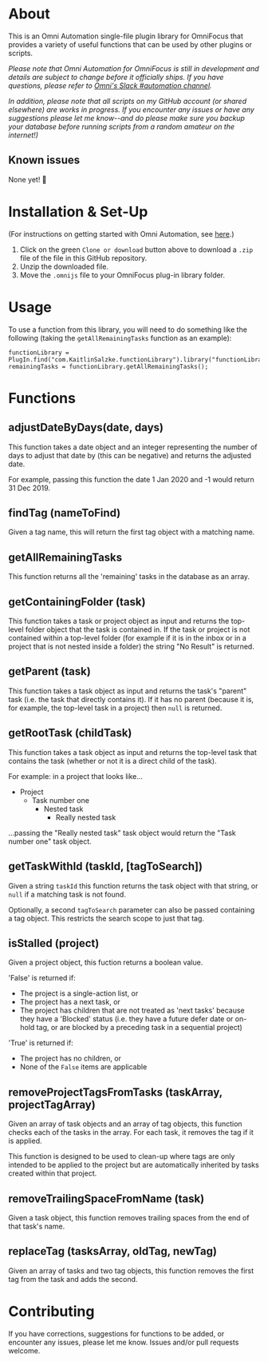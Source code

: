 # About

This is an Omni Automation single-file plugin library for OmniFocus that provides a variety of useful functions that can be used by other plugins or scripts.

_Please note that Omni Automation for OmniFocus is still in development and details are subject to change before it officially ships. If you have questions, please refer to [Omni's Slack #automation channel](https://www.omnigroup.com/slack/)._

_In addition, please note that all scripts on my GitHub account (or shared elsewhere) are works in progress. If you encounter any issues or have any suggestions please let me know--and do please make sure you backup your database before running scripts from a random amateur on the internet!)_

## Known issues 

None yet! 🤞

# Installation & Set-Up

(For instructions on getting started with Omni Automation, see [here](https://kaitlinsalzke.com/how-to/how-to-add-a-omnijs-plug-in-to-omnifocus-and-assign-a-keyboard-shortcut/).)

1. Click on the green `Clone or download` button above to download a `.zip` file of the file in this GitHub repository.
2. Unzip the downloaded file.
3. Move the `.omnijs` file to your OmniFocus plug-in library folder.

# Usage

To use a function from this library, you will need to do something like the following (taking the `getAllRemainingTasks` function as an example):

```
functionLibrary = PlugIn.find("com.KaitlinSalzke.functionLibrary").library("functionLibrary");
remainingTasks = functionLibrary.getAllRemainingTasks();
```

# Functions

## adjustDateByDays(date, days)

This function takes a date object and an integer representing the number of days to adjust that date by (this can be negative) and returns the adjusted date.

For example, passing this function the date 1 Jan 2020 and -1 would return 31 Dec 2019.

## findTag (nameToFind)

Given a tag name, this will return the first tag object with a matching name.

## getAllRemainingTasks

This function returns all the 'remaining' tasks in the database as an array.

## getContainingFolder (task)

This function takes a task or project object as input and returns the top-level folder object that the task is contained in. If the task or project is not contained within a top-level folder (for example if it is in the inbox or in a project that is not nested inside a folder) the string "No Result" is returned.

## getParent (task)

This function takes a task object as input and returns the task's "parent" task (i.e. the task that directly contains it). If it has no parent (because it is, for example, the top-level task in a project) then `null` is returned.

## getRootTask (childTask)

This function takes a task object as input and returns the top-level task that contains the task (whether or not it is a direct child of the task). 

For example: in a project that looks like...

- Project
  - Task number one
    - Nested task
      -  Really nested task

...passing the "Really nested task" task object would return the "Task number one" task object.

## getTaskWithId (taskId, [tagToSearch])

Given a string `taskId` this function returns the task object with that string, or `null` if a matching task is not found.

Optionally, a second `tagToSearch` parameter can also be passed containing a tag object. This restricts the search scope to just that tag.

## isStalled (project)

Given a project object, this fuction returns a boolean value.

'False' is returned if:
 - The project is a single-action list, or
 - The project has a next task, or
 - The project has children that are not treated as 'next tasks' because they have a 'Blocked' status (i.e. they have a future defer date or on-hold tag, or are blocked by a preceding task in a sequential project)

'True' is returned if:
 - The project has no children, or
 - None of the `False` items are applicable

## removeProjectTagsFromTasks (taskArray, projectTagArray)

Given an array of task objects and an array of tag objects, this function checks each of the tasks in the array. For each task, it removes the tag if it is applied.

This function is designed to be used to clean-up where tags are only intended to be applied to the project but are automatically inherited by tasks created within that project.

## removeTrailingSpaceFromName (task)

Given a task object, this function removes trailing spaces from the end of that task's name.

## replaceTag (tasksArray, oldTag, newTag)

Given an array of tasks and two tag objects, this function removes the first tag from the task and adds the second.

# Contributing

If you have corrections, suggestions for functions to be added, or encounter any issues, please let me know. Issues and/or pull requests welcome.